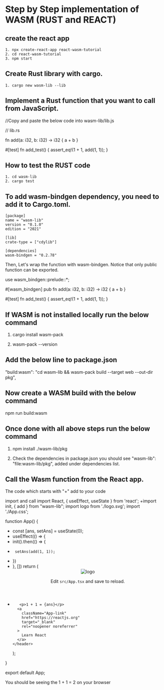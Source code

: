 # Step by Step implementation of WASM (RUST and REACT)

## create the react app 
    
    1. npx create-react-app react-wasm-tutorial
    2. cd react-wasm-tutorial
    3. npm start

## Create Rust library with cargo.

    1. cargo new wasm-lib --lib

## Implement a Rust function that you want to call from JavaScript.

//Copy and paste the below code into wasm-lib/lib.js

// lib.rs

fn add(a: i32, b: i32) -> i32 {
    a + b
}

#[test]
fn add_test() {
    assert_eq!(1 + 1, add(1, 1));
}

## How to test the RUST code

    1. cd wasm-lib
    2. cargo test


## To add wasm-bindgen dependency, you need to add it to Cargo.toml.

    [package]
    name = "wasm-lib"
    version = "0.1.0"
    edition = "2021"

    [lib]
    crate-type = ["cdylib"]

    [dependencies]
    wasm-bindgen = "0.2.78"


Then, Let's wrap the function with wasm-bindgen. Notice that only public function can be exported.

use wasm_bindgen::prelude::*;

#[wasm_bindgen]
pub fn add(a: i32, b: i32) -> i32 {
    a + b
}

#[test]
fn add_test() {
    assert_eq!(1 + 1, add(1, 1));
}

## If WASM is not installed locally run the below command

1. cargo install wasm-pack

2. wasm-pack --version 

## Add the below line to package.json

"build:wasm": "cd wasm-lib && wasm-pack build --target web --out-dir pkg",

## Now create a WASM build with the below command

npm run build:wasm

## Once done with all above steps run the below command 

1. npm install ./wasm-lib/pkg

2. Check the dependencies in package.json you should see "wasm-lib": "file:wasm-lib/pkg", added under dependencies list.

## Call the Wasm function from the React app.

The code which starts with "+" add to your code

import and call
import React, { useEffect, useState } from 'react';
+import init, { add } from "wasm-lib";
import logo from './logo.svg';
import './App.css';

function App() {
+  const [ans, setAns] = useState(0);
+  useEffect(() => {
+    init().then(() => {
+      setAns(add(1, 1));
+    })
+  }, [])
  return (
    <div className="App">
      <header className="App-header">
        <img src={logo} className="App-logo" alt="logo" />
        <p>
          Edit <code>src/App.tsx</code> and save to reload.
        </p>
+        <p>1 + 1 = {ans}</p>
        <a
          className="App-link"
          href="https://reactjs.org"
          target="_blank"
          rel="noopener noreferrer"
        >
          Learn React
        </a>
      </header>
    </div>
  );
}

export default App;

You should be seeing the 1 + 1 = 2 on your browser





